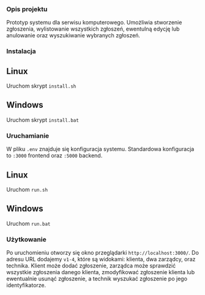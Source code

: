 ### Opis projektu

Prototyp systemu dla serwisu komputerowego. Umożliwia stworzenie zgłoszenia, wylistowanie wszystkich zgłoszeń, ewentulną edycję lub anulowanie oraz wyszukiwanie wybranych zgłoszeń.

### Instalacja

## Linux

Uruchom skrypt `install.sh`

## Windows

Uruchom skrypt `install.bat`

### Uruchamianie

W pliku `.env` znajduje się konfiguracja systemu. Standardowa konfiguracja to `:3000` frontend oraz `:5000` backend.

## Linux

Uruchom `run.sh`

## Windows

Uruchom `run.bat`

### Użytkowanie

Po uruchomieniu otworzy się okno przeglądarki `http://localhost:3000/`. Do adresu URL dodajemy `v1-4`, które są widokami: klienta, dwa zarządcy, oraz technika. Klient może dodać zgłoszenie, zarządca może sprawdzić wszystkie zgłoszenia danego klienta, zmodyfikować zgłoszenie klienta lub ewentualnie usunąć zgłoszenie, a technik wyszukać zgłoszenie po jego identyfikatorze.
